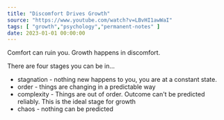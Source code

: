 ```yaml
---
title: "Discomfort Drives Growth"
source: "https://www.youtube.com/watch?v=LBvHI1awWaI"
tags: [ "growth","psychology","permanent-notes" ]
date: 2023-01-01 00:00:00
---
```


Comfort can ruin you. Growth happens in discomfort.

There are four stages you can be in...

- stagnation - nothing new happens to you, you are at a constant state.
- order - things are changing in a predictable way
- complexity - Things are out of order. Outcome can't be predicted reliably. This is the ideal stage for growth
- chaos - nothing can be predicted